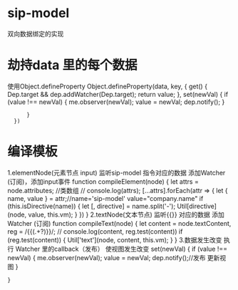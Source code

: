 # sip-model
双向数据绑定的实现

# 劫持data 里的每个数据
  使用Object.defineProperty
   Object.defineProperty(data, key, {
          get() {
              Dep.target && dep.addWatcher(Dep.target);
              return value;
          },
          set(newVal) {
              if (value !== newVal) {
                  me.observer(newVal);
                  value = newVal;
                  dep.notify();
              }

          }
      })
# 编译模板
  1.elementNode(元素节点 input) 监听sip-model 指令对应的数据 添加Watcher (订阅)，添加input事件
    function compileElement(node) {
        let attrs = node.attributes; //类数组
        // console.log(attrs);
        [...attrs].forEach(attr => {
            let { name, value } = attr;//name='sip-model' value="company.name"
            if (this.isDirective(name)) {
                let [, directive] = name.split('-');
                Util[directive](node, value, this.vm);
            }
        })
    }
  2.textNode(文本节点) 监听{{}} 对应的数据 添加Watcher (订阅)
   function compileText(node) {
        let content = node.textContent,
            reg = /\{\{(.+?)\}\}/;
        // console.log(content, reg.test(content))
        if (reg.test(content)) {
            Util['text'](node, content, this.vm);
        }
    }
  3.数据发生改变 执行 Watcher 里的callback（发布） 使视图发生改变
    set(newVal) {
        if (value !== newVal) {
            me.observer(newVal);
            value = newVal;
            dep.notify();//发布 更新视图
        }

    }
